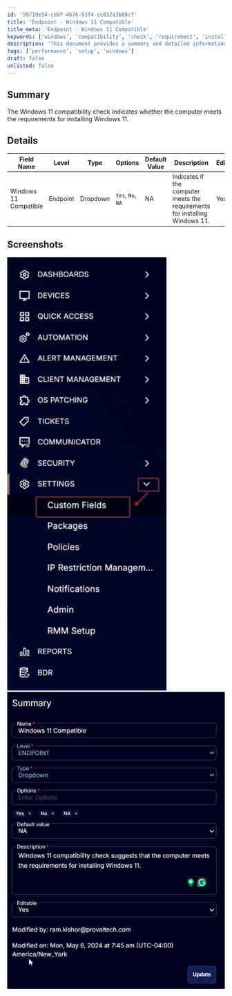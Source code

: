 ```yaml
---
id: '99719e54-ce8f-4b76-93f4-cc832a3b88cf'
title: 'Endpoint - Windows 11 Compatible'
title_meta: 'Endpoint - Windows 11 Compatible'
keywords: ['windows', 'compatibility', 'check', 'requirement', 'install']
description: 'This document provides a summary and detailed information about the Windows 11 compatibility check, indicating whether a computer meets the necessary requirements for installing Windows 11. It includes a table of fields, their types, options, and default values, along with relevant screenshots for visual reference.'
tags: ['performance', 'setup', 'windows']
draft: false
unlisted: false
---
```


## Summary

The Windows 11 compatibility check indicates whether the computer meets the requirements for installing Windows 11.

## Details

| Field Name                | Level    | Type     | Options                     | Default Value | Description                                                                                              | Editable |
|---------------------------|----------|----------|-----------------------------|---------------|----------------------------------------------------------------------------------------------------------|----------|
| Windows 11 Compatible      | Endpoint | Dropdown | `Yes`, `No`, `NA`          | NA            | Indicates if the computer meets the requirements for installing Windows 11.                             | Yes      |

## Screenshots

![Screenshot 1](../../../static/img/Endpoint---Windows-11-Compatible/image_1.png)  
![Screenshot 2](../../../static/img/Endpoint---Windows-11-Compatible/image_2.png)




